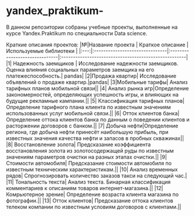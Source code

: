 # yandex_praktikum-
В данном репозитории собраны учебные проекты, выполненные на курсе Yandex.Praktikum по специальности Data science.

Краткие описания проектов:
|№|Название проекта | Краткое описание | Используемые библиотеки |
|:---:|:-------------------------------|:------------------------------|:-----------------------------------------------------|                   
|1| Надежность заемщиков           | Исследование надежности заемщиков. Оценка влияния социальных параметров заемщика на его платежеспособность.|    pandas|
|2|Продажа квартир| Исследование объявлений о продаже квартир.|pandas|
|3|Мобильные тарифы| Анализ тарифных планов мобильной связи||
|4| Анализ рынка игр|Определение закономерностей, определяющих успешность игры, и влияющих на будущие рекламные кампании.||
|5| Классификация тарифных планов|Определение тарифного плана клиента по известным значениям использованных услуг мобильной связи.||
|6| Отток клиентов банка|Определение оттока клиентов банка по данным о поведении клиентов и расторжении договоров с банком.||
|7| Добыча нефти|Определение региона, где добыча нефти принесёт наибольшую прибыль, при известных значения качества нефти и запасов в пробных скважинах||
|8| Восстановление золота| Предсказание коэффициента восстановления золота из золотосодержащей руды по известным значениям параметров очистки на разных этапах очистки.||
|9| Стоимости автомобиля| Предсказание стоимости автомобиля по известным техническим характеристикам.||
|10| Анализ временных рядов| Спрогнозировать количество заказов такси на следующий час.|
|11| Тональность текста| Анализ текста. Бинарная классификация комментариев к описаниям товаров интернет-магазина.||
|12| Комрьютерное зрение| Определение возраста клиента магазина по фотографии.||
|13| Отток клиентов| Предсказание оттока клиентов телеком компании по известным условиям договоров с клиентами.||






